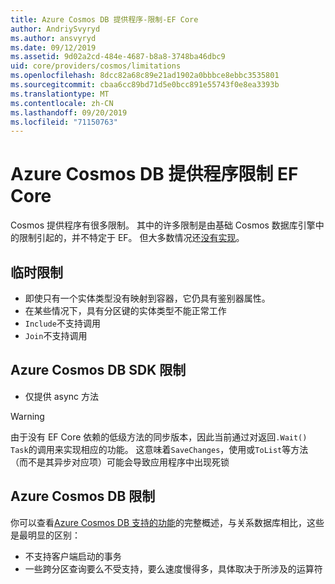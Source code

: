 ```yaml
---
title: Azure Cosmos DB 提供程序-限制-EF Core
author: AndriySvyryd
ms.author: ansvyryd
ms.date: 09/12/2019
ms.assetid: 9d02a2cd-484e-4687-b8a8-3748ba46dbc9
uid: core/providers/cosmos/limitations
ms.openlocfilehash: 8dcc82a68c89e21ad1902a0bbbce8ebbc3535801
ms.sourcegitcommit: cbaa6cc89bd71d5e0bcc891e55743f0e8ea3393b
ms.translationtype: MT
ms.contentlocale: zh-CN
ms.lasthandoff: 09/20/2019
ms.locfileid: "71150763"
---
```

# <a name="ef-core-azure-cosmos-db-provider-limitations"></a>Azure Cosmos DB 提供程序限制 EF Core

Cosmos 提供程序有很多限制。 其中的许多限制是由基础 Cosmos 数据库引擎中的限制引起的，并不特定于 EF。 但大多数情况还[没有实现](https://github.com/aspnet/EntityFrameworkCore/issues?page=1&q=is%3Aissue+is%3Aopen+Cosmos+in%3Atitle+label%3Atype-enhancement+sort%3Areactions-%2B1-desc)。

## <a name="temporary-limitations"></a>临时限制

- 即使只有一个实体类型没有映射到容器，它仍具有鉴别器属性。
- 在某些情况下，具有分区键的实体类型不能正常工作
- `Include`不支持调用
- `Join`不支持调用

## <a name="azure-cosmos-db-sdk-limitations"></a>Azure Cosmos DB SDK 限制

- 仅提供 async 方法

> [!WARNING]
> 由于没有 EF Core 依赖的低级方法的同步版本，因此当前通过对返回`.Wait()` `Task`的调用来实现相应的功能。 这意味着`SaveChanges`，使用或`ToList`等方法（而不是其异步对应项）可能会导致应用程序中出现死锁

## <a name="azure-cosmos-db-limitations"></a>Azure Cosmos DB 限制

你可以查看[Azure Cosmos DB 支持的功能](https://docs.microsoft.com/en-us/azure/cosmos-db/modeling-data)的完整概述，与关系数据库相比，这些是最明显的区别：

- 不支持客户端启动的事务
- 一些跨分区查询要么不受支持，要么速度慢得多，具体取决于所涉及的运算符